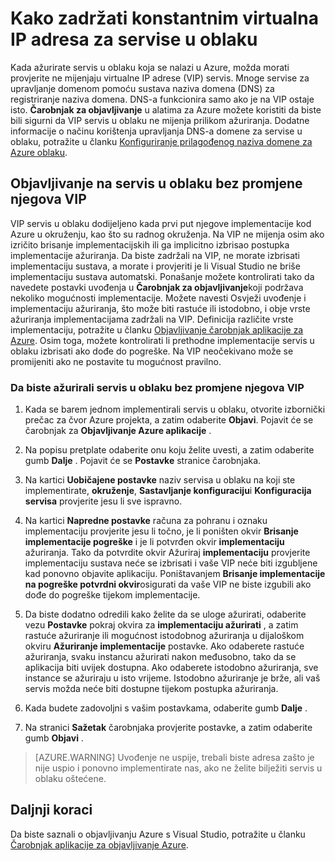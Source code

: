 <properties
   pageTitle="Kako zadržati konstantnim virtualna IP adresa za servise u oblaku | Microsoft Azure"
   description="Saznajte kako da biste bili sigurni da ne mijenja virtualne IP adrese (VIP) na servisu Azure oblaka."
   services="visual-studio-online"
   documentationCenter="na"
   authors="TomArcher"
   manager="douge"
   editor="" />
<tags
   ms.service="multiple"
   ms.devlang="dotnet"
   ms.topic="article"
   ms.tgt_pltfrm="na"
   ms.workload="multiple"
   ms.date="08/15/2016"
   ms.author="tarcher" />

# <a name="how-to-retain-a-constant-virtual-ip-address-for-a-cloud-service"></a>Kako zadržati konstantnim virtualna IP adresa za servise u oblaku

Kada ažurirate servis u oblaku koja se nalazi u Azure, možda morati provjerite ne mijenjaju virtualne IP adrese (VIP) servis. Mnoge servise za upravljanje domenom pomoću sustava naziva domena (DNS) za registriranje naziva domena. DNS-a funkcionira samo ako je na VIP ostaje isto. **Čarobnjak za objavljivanje** u alatima za Azure možete koristiti da biste bili sigurni da VIP servis u oblaku ne mijenja prilikom ažuriranja. Dodatne informacije o načinu korištenja upravljanja DNS-a domene za servise u oblaku, potražite u članku [Konfiguriranje prilagođenog naziva domene za Azure oblaku](./cloud-services/cloud-services-custom-domain-name.md).

## <a name="publishing-a-cloud-service-without-changing-its-vip"></a>Objavljivanje na servis u oblaku bez promjene njegova VIP

VIP servis u oblaku dodijeljeno kada prvi put njegove implementacije kod Azure u okruženju, kao što su radnog okruženja. Na VIP ne mijenja osim ako izričito brisanje implementacijskih ili ga implicitno izbrisao postupka implementacije ažuriranja. Da biste zadržali na VIP, ne morate izbrisati implementaciju sustava, a morate i provjeriti je li Visual Studio ne briše implementaciju sustava automatski. Ponašanje možete kontrolirati tako da navedete postavki uvođenja u **Čarobnjak za objavljivanje**koji podržava nekoliko mogućnosti implementacije. Možete navesti Osvježi uvođenje i implementaciju ažuriranja, što može biti rastuće ili istodobno, i obje vrste ažuriranja implementacijama zadržali na VIP. Definicija različite vrste implementaciju, potražite u članku [Objavljivanje čarobnjak aplikacije za Azure](vs-azure-tools-publish-azure-application-wizard.md).  Osim toga, možete kontrolirati li prethodne implementacije servis u oblaku izbrisati ako dođe do pogreške. Na VIP neočekivano može se promijeniti ako ne postavite tu mogućnost pravilno.

### <a name="to-update-a-cloud-service-without-changing-its-vip"></a>Da biste ažurirali servis u oblaku bez promjene njegova VIP

1. Kada se barem jednom implementirali servis u oblaku, otvorite izbornički prečac za čvor Azure projekta, a zatim odaberite **Objavi**. Pojavit će se čarobnjak za **Objavljivanje Azure aplikacije** .

1. Na popisu pretplate odaberite onu koju želite uvesti, a zatim odaberite gumb **Dalje** . Pojavit će se **Postavke** stranice čarobnjaka.

1. Na kartici **Uobičajene postavke** naziv servisa u oblaku na koji ste implementirate, **okruženje**, **Sastavljanje konfiguraciju**i **Konfiguracija servisa** provjerite jesu li sve ispravno.

1. Na kartici **Napredne postavke** računa za pohranu i oznaku implementaciju provjerite jesu li točno, je li poništen okvir **Brisanje implementacije pogreške** i je li potvrđen okvir **implementaciju** ažuriranja. Tako da potvrdite okvir Ažuriraj **implementaciju** provjerite implementaciju sustava neće se izbrisati i vaše VIP neće biti izgubljene kad ponovno objavite aplikaciju. Poništavanjem **Brisanje implementacije na pogreške potvrdni okvir**osigurati da vaše VIP ne biste izgubili ako dođe do pogreške tijekom implementacije.

1. Da biste dodatno odredili kako želite da se uloge ažurirati, odaberite vezu **Postavke** pokraj okvira za **implementaciju ažurirati** , a zatim rastuće ažuriranje ili mogućnost istodobnog ažuriranja u dijaloškom okviru **Ažuriranje implementacije** postavke. Ako odaberete rastuće ažuriranja, svaku instancu ažurirati nakon međusobno, tako da se aplikacija biti uvijek dostupna. Ako odaberete istodobno ažuriranja, sve instance se ažuriraju u isto vrijeme. Istodobno ažuriranje je brže, ali vaš servis možda neće biti dostupne tijekom postupka ažuriranja.

1. Kada budete zadovoljni s vašim postavkama, odaberite gumb **Dalje** .

1. Na stranici **Sažetak** čarobnjaka provjerite postavke, a zatim odaberite gumb **Objavi** .

  >[AZURE.WARNING] Uvođenje ne uspije, trebali biste adresa zašto je nije uspio i ponovno implementirate nas, ako ne želite bilježiti servis u oblaku oštećene.

## <a name="next-steps"></a>Daljnji koraci

Da biste saznali o objavljivanju Azure s Visual Studio, potražite u članku [Čarobnjak aplikacije za objavljivanje Azure](vs-azure-tools-publish-azure-application-wizard.md).
